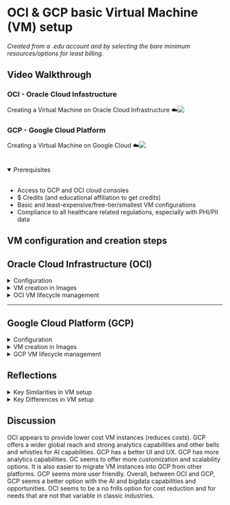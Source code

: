 # OCI & GCP basic Virtual Machine (VM) setup 
*Created from a .edu account and by selecting the bare minimum resources/options for least billing.*

## **Video Walkthrough**

### OCI - Oracle Cloud Infastructure

<div>
  <a style="float: left;">
  Creating a Virtual Machine on Oracle Cloud Infrastructure ☁️
  </a>
  <a href="https://www.loom.com/share/247f1b94e7df45fabbe65d92f6247c09" style="float: left;" style="float: right;">
  <img style="max-width:100px;" src="https://cdn.loom.com/sessions/thumbnails/247f1b94e7df45fabbe65d92f6247c09-1d8a737df9869677-full-play.gif" />
  </a>
  <div style="clear: both;"></div>

### GCP - Google Cloud Platform

<div>
  <a style="float: left;">
  Creating a Virtual Machine on Google Cloud ☁️
  </a>
  <a href="https://www.loom.com/share/0c5531756ef945c08d0fd9cecb2ffd26" style="float: left;" style="float: right;">
  <img style="max-width:100px;" src="https://cdn.loom.com/sessions/thumbnails/247f1b94e7df45fabbe65d92f6247c09-1d8a737df9869677-full-play.gif" />
  </a>
  <div style="clear: both;"></div>

<br />
<br />
<details open>
  <summary>Prerequisites</summary>  
<br />

- Access to GCP and OCI cloud consoles
- $ Credits (and educational affiliation to get credits)  
- Basic and least-expensive/free-tier/smallest VM configurations
- Compliance to all healthcare related regulations, especially with PHI/PII data
</details>

## **VM configuration and creation steps**

## Oracle Cloud Infrastructure (OCI)

<details>
  <summary>Configuration</summary>  
<br />

1. **Compartment**: `briggsp`  
3. **Shape**: `VM.Standard.E2.1.Micro`
4. **Image**: `Ubuntu`  
5. **Public IP**: `Ephemeral IPv4`
2. **Networking**: `Virtual Cloud Network (VCN) with default security configuration`
6. **Boot Volume**: `Default minimal`
</details>

<details>
  <summary>VM creation in Images</summary>  
<br />



Steps 1 to 19 (Click on an image to view the full size image)

| 1 ACCOUNT [![Account](OCI/1-acct-provisioned.png)](OCI/1-acct-provisioned.png) | 2 Navigation [![Navigation](OCI/2-navigation-options.png)](OCI/2-navigation-options.png) |
|--------------------------------------------------|--------------------------------------------------|
| 3 Create INSTANCE [![Instance](OCI/3-instance-page.png)](OCI/3-instance-page.png) | 4 BASIC INFO [![Basic Info](OCI/4-basic-info.png)](OCI/4-basic-info.png) |
| 5 Select IMAGE [![Image](OCI/5-image.png)](OCI/5-image.png) | 6 UBUNTU [![Ubuntu](OCI/5.1-images.png)](OCI/5.1-images.png) |
| 7 Image Name [![Image name](OCI/5.2-images.png)](OCI/5.2-images.png) | 8 Select SHAPE [![Shape](OCI/6-shape.png)](OCI/6-shape.png) |
| 9 All Shapes [![All Shapes](OCI/6.1-shape.png)](OCI/6.1-shape.png) | 10 Shape Name [![Shape name](OCI/6.2-shape.png)](OCI/6.2-shape.png) |
| 11 SECURITY [![Security](OCI/7-security.png)](OCI/7-security.png) | 12 NETWORKING [![Network](OCI/8-networking.png)](OCI/8-networking.png) |
| 13 SSH [![SSH](OCI/8.1-networking.png)](OCI/8.1-networking.png) | 14 BOOT Volume [![Boot Volume](OCI/9-boot-volume.png)](OCI/9-boot-volume.png) |
| 15 REVIEW [![Review](OCI/10-review.png)](OCI/10-review.png) | 16 Work Requests [![Work requests](OCI/11-work-requests.png)](OCI/11-work-requests.png) |
| 17 Instances List [![Instances](OCI/12-terminate.png)](OCI/12-terminate.png) | 18 Navigation [![Navigation](OCI/13-navbar-infrastructure.png)](OCI/13-navbar-infrastructure.png) |
| 19 DASHBOARD [![Dashboard](OCI/14-dashboard.png)](OCI/14-dashboard.png) | 

</details>

<details>
  <summary>OCI VM lifecycle management</summary>  
<br />

| 1 VM-Provisioning [![VM-Provisioning](OCI1/1ociprovisioning.png)](OCI1/1ociprovisioning.png) | 2 VM Created [![VM Created](OCI1/2ocirunningsucceeded.png)](OCI1/2ocirunningsucceeded.png) |
|--------------------------------------------------|--------------------------------------------------|
| 3 VM Running [![VM Running](OCI1/3ociinstancesrunning.png)](OCI1/3ociinstancesrunning.png) | 4 VM Stopped [![VM Stopped](OCI1/5stopped.png)](OCI1/5stopped.png)) |
| 5 VM Terminating [![VM Terminating](OCI1/6ociterminating.png)](OCI1/6ociterminating.png) | 7 VM Terminated [![VM Terminated](OCI1/8oiterminatedinstance.png)](OCI1/8oiterminatedinstance.png) |
| 7 OCI Resources [![OCI Resources](OCI1/9ocIresourceexplorere.png)](OCI1/9ocIresourceexplorere.png) | 
</details>


---

## Google Cloud Platform (GCP) 

<details>
  <summary>Configuration</summary>  
<br />

1. Navigate to: **Console → Compute Engine → Create Instance**  
2. **Region/Zone**: `us-east (Columbus)` / `Default`
3. **Machine Type**: `(General Purpose) e2-micro` (2 vCPU, 1 core, 1 GB memory)  
4. **Image**: `Ubuntu LTS`  
5. **Boot Disk**: `Default minimal`  
6. **Network**: `Default Ephemeral IPv4`
7. **CostMonthly Estimate**: `$7.11` with variable cost for data protection with snapshot schedule

</details>

<details>
  <summary>VM creation in Images</summary>  
<br />

Steps 1 to 14 (Click on an image to view the full size image)

| 1 ACCOUNT [![Account](GCP/1_ACCOUNT.png)](GCP/1_ACCOUNT.png) | 2 VM Instance [![VM Instance](GCP/2_VM-Instances.png)](GCP/2_VM-Instances.png) |
|--------------------------------------------------|--------------------------------------------------|
| 3 Create INSTANCE [![Create Instance](GCP/3_Create-Instance.png)](GCP/3_Create-Instance.png) | 4 Machine Configuration [![Machine Configuration](GCP/4_Machine-Configuration.png)](GCP/4_Machine-Configuration.png) |
| 5 Cost Optimized View [![Image](GCP/5_Cost-Optimized.png)](GCP/5_Cost-Optimized.png) | 6 OS STORAGE [![OS Storage](GCP/6_OS-Storage.png)](GCP/6_OS-Storage.png) |
| 7 DATA PROTECTION [![Data Protection](GCP/7_Data-Protection.png)](GCP/7_Data-Protection.png) | 8 NETWORKING [![NETWORKING](GCP/8_Networking.png)](GCP/8_Networking.png) |
| 9 OBSERVABILITY [![Observability](GCP/9_Observability.png)](GCP/9_Observability.png) | 10 SECURITY [![Security](GCP/10_Security.png)](GCP/10_Security.png) |
| 11 Advanced [![Advanced](GCP/11_Advanced.png)](GCP/11_Advanced.png) | 12 VM Created [![VM Created](GCP/12_VM-created.png)](GCP/12_VM-created.png) |
| 13 OBSERVABILITY [![Observability](GCP/13_Observability.png)](GCP/13_Observability.png) | 14 OVERVIEW [![Overview](GCP/14_Overview.png)](GCP/14_Overview.png) |

</details>

<details>
  <summary>GCP VM lifecycle management</summary>  
<br />

| 1 VM Running [![VM Running](GCP1/2gcprunning.png)](GCP1/2gcprunning.png) | 2 VM Stopped [![VM Stopped](GCP1/4gcpstopped.png)](GCP1/4gcpstopped.png) |
|--------------------------------------------------|--------------------------------------------------|
| 3 VM Actions [![VM Actions](GCP1/5gcpdelete.png)](GCP1/5gcpdelete.png) | 4 VM Deleted [![VM Deleted](GCP1/6gcpdeleted.png)](GCP1/6gcpdeleted.png) |
| 5 Operations List  [![Operations List](GCP1/7gcpoperationfinished.png)](GCP1/7gcpoperationfinished.png) | 6 Overview [![Overview](GCP1/8gcpoverview.png)](GCP1/8gcpoverview.png) |

</details>

## Reflections

<details>
  <summary>Key Similarities in VM setup</summary>  
<br />

- Education credits for free usage
- Custom VM configuration
- VM Creation steps similar in nature and flow
- Region, Zone and VM specification setup
- Customization 
- Differentiate between ephemeral and static IP's
- Offer private default private networks with internet access
- Global datacenter presence supporting multi-region deployments
- Auto scaling capabilities
</details>

<details>
  <summary>Key Differences in VM setup</summary>  
<br />

- OCI has a technical VM setup than GCP.
- OCI provides for creating variables like subnet if not auto-populated; GCP does not offer this, suggesting these variables get resolved automatically in the backend
- OCI containers are tenancy-name/root; GCP container is autogenerated in the backend
- GCP offers a cost estimate and configuration snapshot throughout the VM creation process; OCI does not
- GCP is more user friendly with a better UI and UX compared to OCI
- GCP overview and dashboard view, both very comprehensive
- GCP has a configurable observability feature offering resources usage from various angles
- SSH keys and configuration is auto generated in GCP. In OCI it is manually done with SSH kep downloaded manually
- GCP has more OS variety than GCP
</details>

## Discussion

OCI appears to provide lower cost VM instances (reduces costs). GCP offers a wider global reach and strong analytics capabilities and other bells and whistles for AI capabilities. GCP has a better UI and UX. GCP has more analytics capabilities. GC seems to offer more customization and scalability options. It is also easier to migrate VM instances into GCP from other platforms. GCP seems more user friendly. Overall, between OCI and GCP, GCP seems a better option with the AI and bigdata capabilities and opportunities. OCI seems to be a no frills option for cost reduction and for needs that are not that variable in classic industries.  

